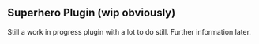 ## Superhero Plugin (wip obviously)

Still a work in progress plugin with a lot to do still.
Further information later.

